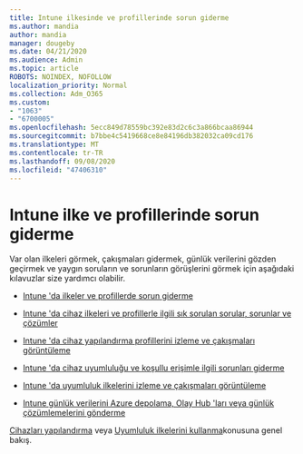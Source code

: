 ```yaml
---
title: Intune ilkesinde ve profillerinde sorun giderme
ms.author: mandia
author: mandia
manager: dougeby
ms.date: 04/21/2020
ms.audience: Admin
ms.topic: article
ROBOTS: NOINDEX, NOFOLLOW
localization_priority: Normal
ms.collection: Adm_O365
ms.custom:
- "1063"
- "6700005"
ms.openlocfilehash: 5ecc849d78559bc392e83d2c6c3a866bcaa86944
ms.sourcegitcommit: b7bbe4c5419668ce8e84196db382032ca09cd176
ms.translationtype: MT
ms.contentlocale: tr-TR
ms.lasthandoff: 09/08/2020
ms.locfileid: "47406310"
---
```

# <a name="troubleshooting-intune-policy-and-profiles"></a>Intune ilke ve profillerinde sorun giderme

Var olan ilkeleri görmek, çakışmaları gidermek, günlük verilerini gözden geçirmek ve yaygın soruların ve sorunların görüşlerini görmek için aşağıdaki kılavuzlar size yardımcı olabilir.

- [Intune 'da ilkeler ve profillerde sorun giderme](https://docs.microsoft.com/mem/intune/configuration/troubleshoot-policies-in-microsoft-intune)

- [Intune 'da cihaz ilkeleri ve profillerle ilgili sık sorulan sorular, sorunlar ve çözümler](https://docs.microsoft.com/intune/device-profile-troubleshoot)

- [Intune 'da cihaz yapılandırma profillerini izleme ve çakışmaları görüntüleme](https://docs.microsoft.com/intune/device-profile-monitor)

- [Intune 'da cihaz uyumluluğu ve koşullu erişimle ilgili sorunları giderme](https://docs.microsoft.com/intune/troubleshoot-conditional-access)

- [Intune 'da uyumluluk ilkelerini izleme ve çakışmaları görüntüleme](https://docs.microsoft.com/intune/compliance-policy-monitor)

- [Intune günlük verilerini Azure depolama, Olay Hub 'ları veya günlük çözümlemelerini gönderme](https://docs.microsoft.com/intune/review-logs-using-azure-monitor)

[Cihazları yapılandırma](https://docs.microsoft.com/intune/device-profiles) veya [Uyumluluk ilkelerini kullanma](https://docs.microsoft.com/intune/device-compliance-get-started)konusuna genel bakış.
